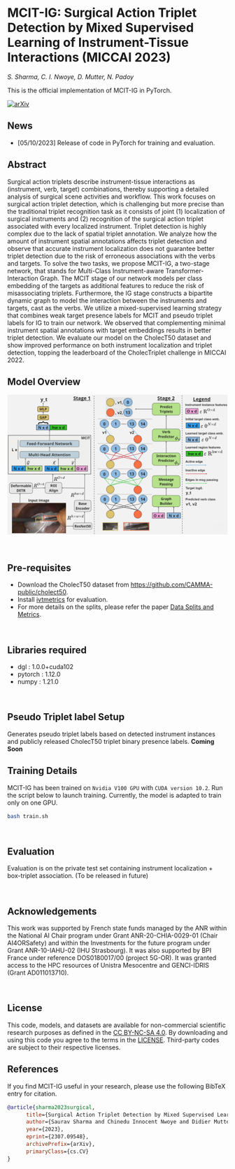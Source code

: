 # MCIT-IG: Surgical Action Triplet Detection by Mixed Supervised Learning of Instrument-Tissue Interactions (MICCAI 2023)

<i>S. Sharma, C. I. Nwoye, D. Mutter, N. Padoy</i>

This is the official implementation of MCIT-IG in PyTorch.

[![arXiv](https://img.shields.io/badge/arXiv-1234.56789-f9f107.svg)](https://arxiv.org/abs/2307.09548)

## News
* [05/10/2023] Release of code in PyTorch for training and evaluation.

## Abstract
Surgical action triplets describe instrument-tissue interactions as (instrument, verb, target) combinations, thereby supporting a detailed analysis of surgical scene activities and workflow. This work focuses on surgical action triplet detection, which is challenging but more precise than the traditional triplet recognition task as it consists of joint (1) localization of surgical instruments and (2) recognition of the surgical action triplet associated with every localized instrument. Triplet detection is highly complex due to the lack of spatial triplet annotation. We analyze how the amount of instrument spatial annotations affects triplet detection and observe that accurate instrument localization does not guarantee better triplet detection due to the risk of erroneous associations with the verbs and targets. To solve the two tasks, we propose MCIT-IG, a two-stage network, that stands for Multi-Class Instrument-aware Transformer-Interaction Graph. The MCIT stage of our network models per class embedding of the targets as additional features to reduce the risk of misassociating triplets. Furthermore, the IG stage constructs a bipartite dynamic graph to model the interaction between the instruments and targets, cast as the verbs. We utilize a mixed-supervised learning strategy that combines weak target presence labels for MCIT and pseudo triplet labels for IG to train our network. We observed that complementing minimal instrument spatial annotations with target embeddings results in better triplet detection. We evaluate our model on the CholecT50 dataset and show improved performance on both instrument localization and triplet detection, topping the leaderboard of the CholecTriplet challenge in MICCAI 2022. 

## Model Overview
![MCIT-IG](media/main_model.jpg)


<br>

## Pre-requisites
* Download the CholecT50 dataset from https://github.com/CAMMA-public/cholect50.
* Install [ivtmetrics](https://github.com/CAMMA-public/ivtmetrics) for evaluation.
* For more details on the splits, please refer the paper [Data Splits and Metrics](https://arxiv.org/abs/2204.05235).

<br>

## Libraries required
* dgl     : 1.0.0+cuda102
* pytorch : 1.12.0
* numpy   : 1.21.0

<br>

## Pseudo Triplet label Setup 
Generates pseudo triplet labels based on detected instrument instances and publicly released CholecT50 triplet binary presence labels.
**Coming Soon**

## Training Details
MCIT-IG has been trained on `Nvidia V100 GPU` with `CUDA version 10.2`. Run the script below to launch training. Currently, the model is adapted to train only on one GPU.
```bash
bash train.sh
```

<br>

## Evaluation 
Evaluation is on the private test set containing instrument localization + box-triplet association. (To be released in future)

<br>

## Acknowledgements
This work was supported by French state funds managed by the ANR within the National AI
Chair program under Grant ANR-20-CHIA-0029-01 (Chair AI4ORSafety) and within the Investments for the future
program under Grant ANR-10-IAHU-02 (IHU Strasbourg). It was also supported by BPI France under reference
DOS0180017/00 (project 5G-OR). It was granted access to the HPC resources of Unistra Mesocentre and GENCI-IDRIS
(Grant AD011013710).

<br>

## License
This code, models, and datasets are available for non-commercial scientific research purposes as defined in the [CC BY-NC-SA 4.0](https://creativecommons.org/licenses/by-nc-sa/4.0/). By downloading and using this code you agree to the terms in the [LICENSE](LICENSE). Third-party codes are subject to their respective licenses.


## References
If you find MCIT-IG useful in your research, please use the following BibTeX entry for citation.

```bibtex
@article{sharma2023surgical,
      title={Surgical Action Triplet Detection by Mixed Supervised Learning of Instrument-Tissue Interactions}, 
      author={Saurav Sharma and Chinedu Innocent Nwoye and Didier Mutter and Nicolas Padoy},
      year={2023},
      eprint={2307.09548},
      archivePrefix={arXiv},
      primaryClass={cs.CV}
}
```


